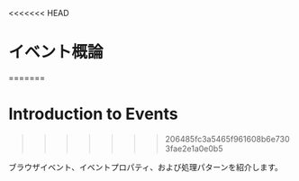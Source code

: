 <<<<<<< HEAD
# イベント概論
=======
# Introduction to Events
>>>>>>> 206485fc3a5465f961608b6e7303fae2e1a0e0b5

ブラウザイベント、イベントプロパティ、および処理パターンを紹介します。
